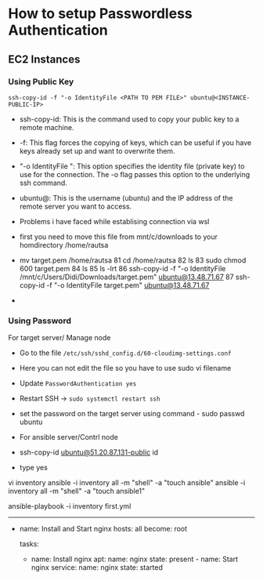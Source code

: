# How to setup Passwordless Authentication

## EC2 Instances

### Using Public Key

```
ssh-copy-id -f "-o IdentityFile <PATH TO PEM FILE>" ubuntu@<INSTANCE-PUBLIC-IP>
```

- ssh-copy-id: This is the command used to copy your public key to a remote machine.
- -f: This flag forces the copying of keys, which can be useful if you have keys already set up and want to overwrite them.
- "-o IdentityFile <PATH TO PEM FILE>": This option specifies the identity file (private key) to use for the connection. The -o flag passes this option to the underlying ssh command.
- ubuntu@<INSTANCE-IP>: This is the username (ubuntu) and the IP address of the remote server you want to access.

- Problems i have faced while establising connection via wsl 
- first you need to move this file from mnt/c/downloads to your homdirectory /home/rautsa
- mv target.pem /home/rautsa
   81  cd /home/rautsa
   82  ls
   83  sudo chmod 600 target.pem
   84  ls
   85  ls -lrt
   86  ssh-copy-id -f "-o IdentityFile /mnt/c/Users/Didi/Downloads/target.pem" ubuntu@13.48.71.67
   87  ssh-copy-id -f "-o IdentityFile target.pem" ubuntu@13.48.71.67
- 

### Using Password 

For target server/ Manage node
- Go to the file `/etc/ssh/sshd_config.d/60-cloudimg-settings.conf`
- Here you can not edit the file so you have to use sudo vi filename
- Update `PasswordAuthentication yes`
- Restart SSH -> `sudo systemctl restart ssh`
- set the password on the target server using command - sudo passwd ubuntu

- For ansible server/Contrl node
- ssh-copy-id ubuntu@51.20.87.131-public id
- type yes

 vi inventory
   ansible -i inventory all -m "shell" -a "touch ansible"
   ansible -i inventory all -m "shell" -a "touch ansible1"

 ansible-playbook -i inventory first.yml

 ---

- name: Install and Start nginx
  hosts: all
  become: root


  tasks:
     - name: Install nginx
       apt:
         name: nginx
         state: present
      - name: Start nginx
        service:
         name: nginx
         state: started

